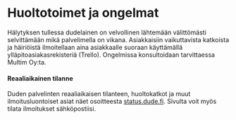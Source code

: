 # Huoltotoimet ja ongelmat

Hälytyksen tullessa dudelainen on velvollinen lähtemään välittömästi selvittämään mikä palvelimella on vikana. Asiakkaisiin vaikuttavista katkoista ja häiriöistä ilmoitellaan aina asiakkaalle suoraan käyttämällä ylläpitoasiakasrekisteriä (Trello). Ongelmissa konsultoidaan tarvittaessa Multim Oy:ta.

#### Reaaliaikainen tilanne

Duden palvelinten reaaliaikaisen tilanteen, huoltokatkot ja muut ilmoitusluontoiset asiat näet osoitteesta [status.dude.fi](https://status.dude.fi). Sivulta voit myös tilata ilmoitukset sähköpostiisi.
